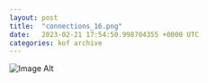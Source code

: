 ```yaml
---
layout:	post
title:	"connections_16.png"
date:	2023-02-21 17:54:50.998704355 +0000 UTC
categories:	kof archive
---
```


![Image Alt](https://k0f.github.io/assets/connections_16.png)
